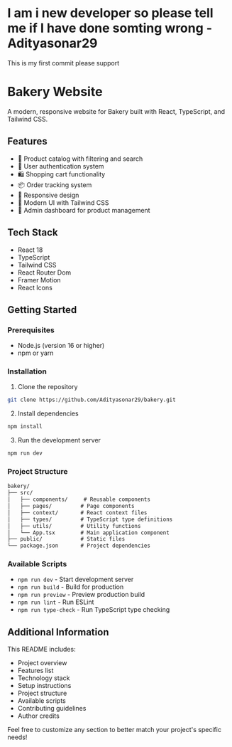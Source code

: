 # I am i new developer so please tell me if I have done somting wrong -Adityasonar29

This is my first commit please support

# Bakery Website

A modern, responsive website for Bakery built with React, TypeScript, and Tailwind CSS.

## Features

- 🛒 Product catalog with filtering and search
- 👤 User authentication system
- 🛍️ Shopping cart functionality
- 📦 Order tracking system
- 📱 Responsive design
- 🎨 Modern UI with Tailwind CSS
- 🔐 Admin dashboard for product management

## Tech Stack

- React 18
- TypeScript
- Tailwind CSS
- React Router Dom
- Framer Motion
- React Icons

## Getting Started

### Prerequisites

- Node.js (version 16 or higher)
- npm or yarn

### Installation

1. Clone the repository
```bash
git clone https://github.com/Adityasonar29/bakery.git
```

2. Install dependencies
```bash
npm install
```

3. Run the development server
```bash
npm run dev
```

### Project Structure

```markdown
bakery/
├── src/
│   ├── components/     # Reusable components
│   ├── pages/         # Page components
│   ├── context/       # React context files
│   ├── types/         # TypeScript type definitions
│   ├── utils/         # Utility functions
│   └── App.tsx        # Main application component
├── public/            # Static files
└── package.json       # Project dependencies
```

### Available Scripts

- `npm run dev` - Start development server
- `npm run build` - Build for production
- `npm run preview` - Preview production build
- `npm run lint` - Run ESLint
- `npm run type-check` - Run TypeScript type checking

## Additional Information

This README includes:
- Project overview
- Features list
- Technology stack
- Setup instructions
- Project structure
- Available scripts
- Contributing guidelines
- Author credits

Feel free to customize any section to better match your project's specific needs!

